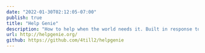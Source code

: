 ```yaml
---
date: "2022-01-30T02:12:05-07:00"
publish: true
title: "Help Genie"
description: "How to help when the world needs it. Built in response to the Ukrainian Russian conflict."
url: http://helpgenie.org/
github: https://github.com/4till2/helpgenie
---
```

